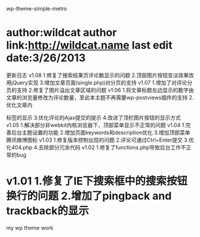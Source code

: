 ﻿wp-theme-simple-metro

author:wildcat
author link:http://wildcat.name
last edit date:3/26/2013
=====================
更新日志
v1.08
	1.修复了搜索结果页评论数显示的问题
	2.顶部图片按钮变淡效果改用jQuery实现
	3.增加文章页面(single.php)对分页的支持
v1.07
	1.增加了对评论分页的支持
	2.修复了图片溢出文章区域的问题
v1.06
	1.将文章标题左边显示的数字由文章的浏览量修改为评论数量，至此本主题不再需要wp-postviews插件的支持
	2.优化文章内<p>标签的显示
	3.优化评论的Ajax提交的提示
	4.改进了顶栏图片按钮的显示方式
v1.05
	1.解决部分非webkit内核浏览器下，顶部菜单显示不正常的问题
v1.04
	1.完善后台主题设置的功能
	2.增加页面keywords和description优化
	3.增加顶部菜单腾讯微博图标
v1.03
	1.修复版本控制出现的问题
        2.评论可通过Ctrl+Enter提交
        3.优化404.php
        4.去除部分冗余代码
v1.02
	1.修复了functions.php导致后台工作不正常的bug

v1.01
	1.修复了IE下搜索框中的搜索按钮换行的问题
	2.增加了pingback and trackback的显示
=====================

my wp theme work